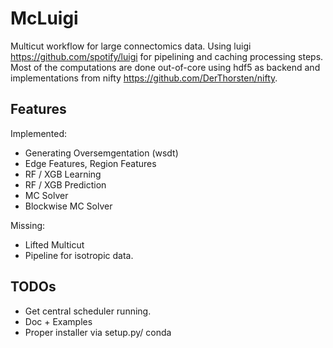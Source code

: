 # McLuigi

Multicut workflow for large connectomics data.
Using luigi https://github.com/spotify/luigi for pipelining and caching processing steps.
Most of the computations are done out-of-core using hdf5 as backend and implementations from nifty
https://github.com/DerThorsten/nifty.

## Features

Implemented:

* Generating Oversemgentation  (wsdt)
* Edge Features, Region Features
* RF / XGB Learning
* RF / XGB Prediction
* MC Solver
* Blockwise MC Solver

Missing:

* Lifted Multicut
* Pipeline for isotropic data.

## TODOs

* Get central scheduler running.
* Doc + Examples
* Proper installer via setup.py/ conda


[//]: <> (## TODO then)
[//]: <> (Data Backends: DVID, tiff ?)
[//]: <>  (Computational Backends: Spark, DVIDSparkServices)
